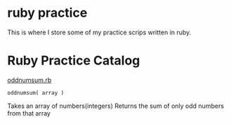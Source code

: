# ruby practice

This is where I store some of my practice scrips written in ruby.


# Ruby Practice Catalog

[oddnumsum.rb]()
```
oddnumsum( array )
```
Takes an array of numbers(integers)
Returns the sum of only odd numbers from that array
